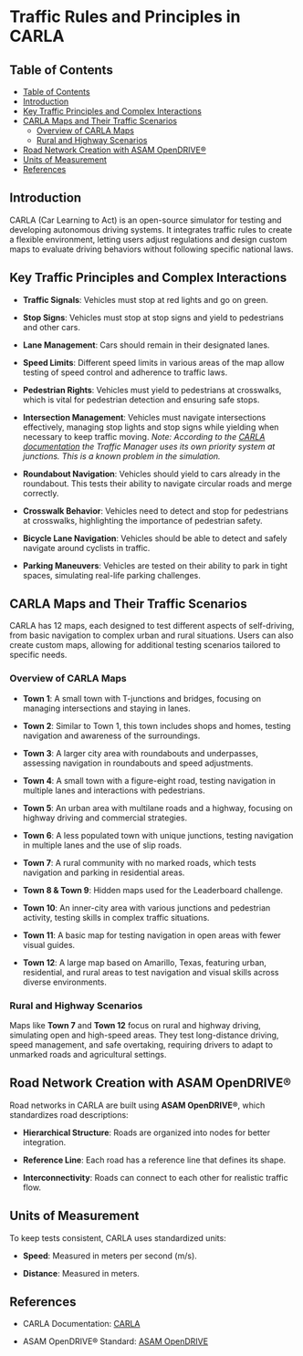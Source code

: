 # Traffic Rules and Principles in CARLA

## Table of Contents

- [Table of Contents](#table-of-contents)
- [Introduction](#introduction)
- [Key Traffic Principles and Complex Interactions](#key-traffic-principles-and-complex-interactions)
- [CARLA Maps and Their Traffic Scenarios](#carla-maps-and-their-traffic-scenarios)
  - [Overview of CARLA Maps](#overview-of-carla-maps)
  - [Rural and Highway Scenarios](#rural-and-highway-scenarios)
- [Road Network Creation with ASAM OpenDRIVE®](#road-network-creation-with-asam-opendrive)
- [Units of Measurement](#units-of-measurement)
- [References](#references)

## Introduction

CARLA (Car Learning to Act) is an open-source simulator for testing and developing autonomous driving systems. It integrates traffic rules to create a flexible environment, letting users adjust regulations and design custom maps to evaluate driving behaviors without following specific national laws.

## Key Traffic Principles and Complex Interactions

- **Traffic Signals**: Vehicles must stop at red lights and go on green.

- **Stop Signs**: Vehicles must stop at stop signs and yield to pedestrians
  and other cars.

- **Lane Management**: Cars should remain in their designated lanes.

- **Speed Limits**: Different speed limits in various areas of the map allow
  testing of speed control and adherence to traffic laws.

- **Pedestrian Rights**: Vehicles must yield to pedestrians at crosswalks,
  which is vital for pedestrian detection and ensuring safe stops.

- **Intersection Management**: Vehicles must navigate intersections
  effectively, managing stop lights and stop signs while yielding when
  necessary to keep traffic moving.
  *Note: According to the [CARLA documentation](https://carla.readthedocs.io/en/latest/adv_traffic_manager/) the Traffic Manager uses its own priority system at junctions. This is a known problem in the simulation.*

- **Roundabout Navigation**: Vehicles should yield to cars already in the
  roundabout. This tests their ability to navigate circular roads and merge
  correctly.

- **Crosswalk Behavior**: Vehicles need to detect and stop for pedestrians
  at crosswalks, highlighting the importance of pedestrian safety.

- **Bicycle Lane Navigation**: Vehicles should be able to detect and safely
  navigate around cyclists in traffic.

- **Parking Maneuvers**: Vehicles are tested on their ability to park in
  tight spaces, simulating real-life parking challenges.

## CARLA Maps and Their Traffic Scenarios

CARLA has 12 maps, each designed to test different aspects of self-driving,
from basic navigation to complex urban and rural situations.
Users can also create custom maps, allowing for additional testing scenarios
tailored to specific needs.

### Overview of CARLA Maps

- **Town 1**: A small town with T-junctions and bridges, focusing on managing
  intersections and staying in lanes.

- **Town 2**: Similar to Town 1, this town includes shops and homes, testing
  navigation and awareness of the surroundings.

- **Town 3**: A larger city area with roundabouts and underpasses, assessing
  navigation in roundabouts and speed adjustments.

- **Town 4**: A small town with a figure-eight road, testing navigation in
  multiple lanes and interactions with pedestrians.

- **Town 5**: An urban area with multilane roads and a highway, focusing on
  highway driving and commercial strategies.

- **Town 6**: A less populated town with unique junctions, testing navigation
  in multiple lanes and the use of slip roads.

- **Town 7**: A rural community with no marked roads, which tests navigation
  and parking in residential areas.

- **Town 8 & Town 9**: Hidden maps used for the Leaderboard challenge.

- **Town 10**: An inner-city area with various junctions and pedestrian
  activity, testing skills in complex traffic situations.

- **Town 11**: A basic map for testing navigation in open areas with fewer
  visual guides.

- **Town 12**: A large map based on Amarillo, Texas, featuring urban,
  residential, and rural areas to test navigation and visual skills across
  diverse environments.

### Rural and Highway Scenarios

Maps like **Town 7** and **Town 12** focus on rural and highway driving,
simulating open and high-speed areas. They test long-distance driving,
speed management, and safe overtaking, requiring drivers to adapt to
unmarked roads and agricultural settings.

## Road Network Creation with ASAM OpenDRIVE®

Road networks in CARLA are built using **ASAM OpenDRIVE®**, which standardizes
road descriptions:

- **Hierarchical Structure**: Roads are organized into nodes for better
  integration.

- **Reference Line**: Each road has a reference line that defines its shape.

- **Interconnectivity**: Roads can connect to each other for realistic
  traffic flow.

## Units of Measurement

To keep tests consistent, CARLA uses standardized units:

- **Speed**: Measured in meters per second (m/s).

- **Distance**: Measured in meters.

## References

- CARLA Documentation: [CARLA](https://carla.readthedocs.io/en/latest/)

- ASAM OpenDRIVE® Standard: [ASAM OpenDRIVE](https://www.asam.net/standards/detail/opendrive/)
